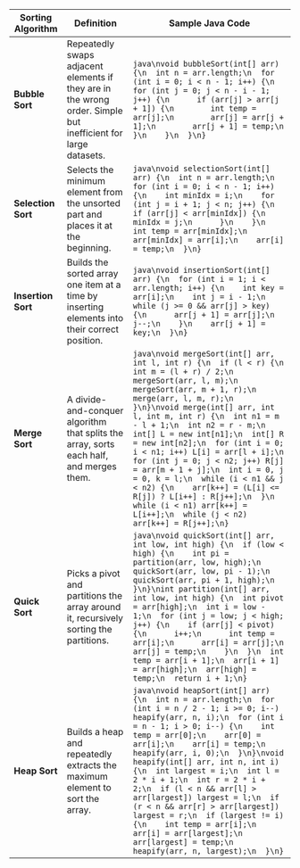 | Sorting Algorithm | Definition | Sample Java Code |
|-------------------|------------|------------------|
| **Bubble Sort** | Repeatedly swaps adjacent elements if they are in the wrong order. Simple but inefficient for large datasets. | ```java\nvoid bubbleSort(int[] arr) {\n  int n = arr.length;\n  for (int i = 0; i < n - 1; i++) {\n    for (int j = 0; j < n - i - 1; j++) {\n      if (arr[j] > arr[j + 1]) {\n        int temp = arr[j];\n        arr[j] = arr[j + 1];\n        arr[j + 1] = temp;\n      }\n    }\n  }\n} ``` |
| **Selection Sort** | Selects the minimum element from the unsorted part and places it at the beginning. | ```java\nvoid selectionSort(int[] arr) {\n  int n = arr.length;\n  for (int i = 0; i < n - 1; i++) {\n    int minIdx = i;\n    for (int j = i + 1; j < n; j++) {\n      if (arr[j] < arr[minIdx]) {\n        minIdx = j;\n      }\n    }\n    int temp = arr[minIdx];\n    arr[minIdx] = arr[i];\n    arr[i] = temp;\n  }\n} ``` |
| **Insertion Sort** | Builds the sorted array one item at a time by inserting elements into their correct position. | ```java\nvoid insertionSort(int[] arr) {\n  for (int i = 1; i < arr.length; i++) {\n    int key = arr[i];\n    int j = i - 1;\n    while (j >= 0 && arr[j] > key) {\n      arr[j + 1] = arr[j];\n      j--;\n    }\n    arr[j + 1] = key;\n  }\n} ``` |
| **Merge Sort** | A divide-and-conquer algorithm that splits the array, sorts each half, and merges them. | ```java\nvoid mergeSort(int[] arr, int l, int r) {\n  if (l < r) {\n    int m = (l + r) / 2;\n    mergeSort(arr, l, m);\n    mergeSort(arr, m + 1, r);\n    merge(arr, l, m, r);\n  }\n}\nvoid merge(int[] arr, int l, int m, int r) {\n  int n1 = m - l + 1;\n  int n2 = r - m;\n  int[] L = new int[n1];\n  int[] R = new int[n2];\n  for (int i = 0; i < n1; i++) L[i] = arr[l + i];\n  for (int j = 0; j < n2; j++) R[j] = arr[m + 1 + j];\n  int i = 0, j = 0, k = l;\n  while (i < n1 && j < n2) {\n    arr[k++] = (L[i] <= R[j]) ? L[i++] : R[j++];\n  }\n  while (i < n1) arr[k++] = L[i++];\n  while (j < n2) arr[k++] = R[j++];\n} ``` |
| **Quick Sort** | Picks a pivot and partitions the array around it, recursively sorting the partitions. | ```java\nvoid quickSort(int[] arr, int low, int high) {\n  if (low < high) {\n    int pi = partition(arr, low, high);\n    quickSort(arr, low, pi - 1);\n    quickSort(arr, pi + 1, high);\n  }\n}\nint partition(int[] arr, int low, int high) {\n  int pivot = arr[high];\n  int i = low - 1;\n  for (int j = low; j < high; j++) {\n    if (arr[j] < pivot) {\n      i++;\n      int temp = arr[i];\n      arr[i] = arr[j];\n      arr[j] = temp;\n    }\n  }\n  int temp = arr[i + 1];\n  arr[i + 1] = arr[high];\n  arr[high] = temp;\n  return i + 1;\n} ``` |
| **Heap Sort** | Builds a heap and repeatedly extracts the maximum element to sort the array. | ```java\nvoid heapSort(int[] arr) {\n  int n = arr.length;\n  for (int i = n / 2 - 1; i >= 0; i--) heapify(arr, n, i);\n  for (int i = n - 1; i > 0; i--) {\n    int temp = arr[0];\n    arr[0] = arr[i];\n    arr[i] = temp;\n    heapify(arr, i, 0);\n  }\n}\nvoid heapify(int[] arr, int n, int i) {\n  int largest = i;\n  int l = 2 * i + 1;\n  int r = 2 * i + 2;\n  if (l < n && arr[l] > arr[largest]) largest = l;\n  if (r < n && arr[r] > arr[largest]) largest = r;\n  if (largest != i) {\n    int temp = arr[i];\n    arr[i] = arr[largest];\n    arr[largest] = temp;\n    heapify(arr, n, largest);\n  }\n} ``` |
